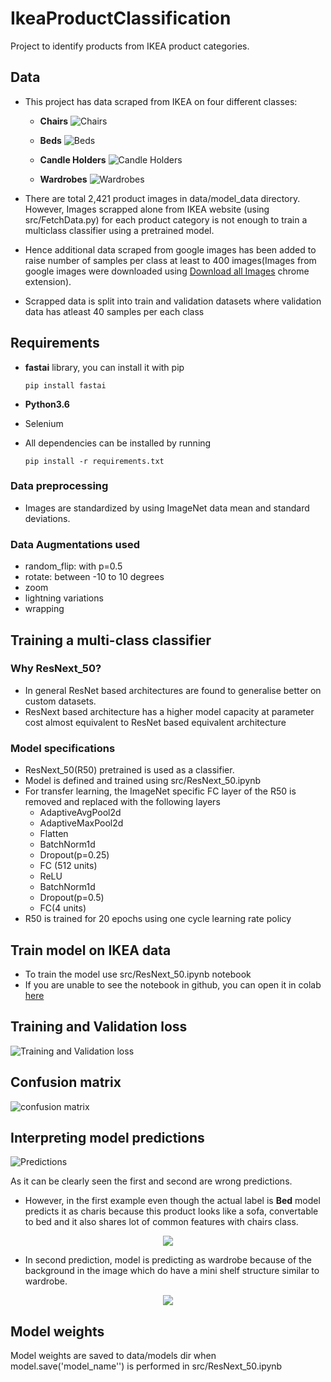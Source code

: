# IkeaProductClassification
Project to identify products from IKEA product categories.

## Data

- This project has data scraped from IKEA on four different classes:

    - **Chairs**
    ![Chairs](https://i.imgur.com/Aa1D8ME.png)
    
    - **Beds**
    ![Beds](https://i.imgur.com/AayLhPC.png)
    
    - **Candle Holders**
    ![Candle Holders](https://i.imgur.com/MUkcW3a.png)
    
    - **Wardrobes**
    ![Wardrobes](https://i.imgur.com/OPx8SNS.png)


- There are total 2,421 product images in data/model_data directory. However,
Images scrapped alone from IKEA website (using src/FetchData.py) for each product category is 
not enough to train a multiclass classifier using a pretrained model.
- Hence additional data scraped from google images  has been added 
to raise number of samples per class at least to 400 images(Images from
google images were downloaded using [Download all Images](https://chrome.google.com/webstore/detail/download-all-images/nnffbdeachhbpfapjklmpnmjcgamcdmm?hl=en)
 chrome extension).
- Scrapped data is split into train and validation datasets where
validation data has atleast 40 samples per each class

## Requirements
- **fastai** library, you can install it with pip

     `pip install fastai`
        
- **Python3.6**
- Selenium
- All dependencies can be installed by running
    
     `pip install -r requirements.txt`

### Data preprocessing
- Images are standardized by using ImageNet data mean and standard deviations.

### Data Augmentations used
- random_flip: with p=0.5
- rotate: between -10 to 10 degrees
- zoom
- lightning variations
- wrapping

## Training a multi-class classifier
### Why ResNext_50?
- In general ResNet based architectures are found to generalise better
on custom datasets.
- ResNext based architecture has a higher model capacity at parameter
cost almost equivalent to ResNet based equivalent architecture

### Model specifications
- ResNext_50(R50) pretrained is used as a classifier.
- Model is defined and trained using src/ResNext_50.ipynb
- For transfer learning, the ImageNet specific FC layer of the R50 is removed and replaced
with the following layers 
    - AdaptiveAvgPool2d
    - AdaptiveMaxPool2d
    - Flatten
    - BatchNorm1d
    - Dropout(p=0.25)
    - FC (512 units)
    - ReLU
    - BatchNorm1d
    - Dropout(p=0.5)
    - FC(4 units)
- R50 is trained for 20 epochs using one cycle learning rate policy

## Train model on IKEA data
- To train the model use src/ResNext_50.ipynb notebook
- If you are unable to see the notebook in github, you can open it in colab [here](https://colab.research.google.com/drive/1ehv7IZ46BqrZgVjZGvJdN9qad_RAVCHo)

## Training and Validation loss
![Training and Validation loss](https://i.imgur.com/8NPrwwM.png)

## Confusion matrix
![confusion matrix](https://i.imgur.com/iOg8h8v.png)

## Interpreting model predictions

![Predictions](https://i.imgur.com/1ZHuIbs.png)

As it can be clearly seen the first and second are wrong predictions. 
- However, in the first example even though the actual label is **Bed** model predicts it as charis
 because this product looks like a sofa, convertable to bed and it also shares lot of common 
 features with chairs class.

<p align="center"> 
<img src="https://i.imgur.com/tz6fen2.png">
</p>

- In second prediction, model is predicting as wardrobe because of the 
background in the image which do have a mini shelf structure similar to wardrobe.

<p align="center"> 
<img src="https://i.imgur.com/b1MdWma.png">
</p>


## Model weights
Model weights are saved to data/models dir when model.save('model_name'') is performed
in src/ResNext_50.ipynb

